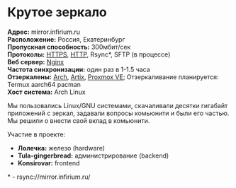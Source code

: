 # Крутое зеркало
**Адрес:** mirror.infirium.ru <br>
**Расположение:** Россия, Екатеринбург <br>
**Пропускная способность:** 300мбит/сек <br>
**Протоколы:** [HTTPS](https://mirror.infirium.ru/), [HTTP](http://mirror.infirium.ru/), Rsync*,  SFTP (в процессе) <br>
**Веб сервер:** [Nginx](https://nginx.org/) <br>
**Частота синхронизации:** один раз в 1-1.5 часа <br>
**Отзеркалены:** [Arch](https://archlinux.org/), [Artix](https://artixlinux.org/), [Proxmox VE](https://www.proxmox.com/en/proxmox-virtual-environment/); Отзеркаливание планируется: Termux aarch64 pacman <br>
**Хост система:** Arch Linux <br>

Мы пользовались Linux/GNU системами, скачаливали десятки гигабайт приложений с зеркал, задавали вопросы комьюнити и были его частью. Мы решили о внести свой вклад в комьюнити.

Участие в проекте:
- **Лолечка:** железо (hardware)
- **Tula-gingerbread:** администрирование (backend)
- **Konsirovar:** frontend

\* - rsync://mirror.infirium.ru/
